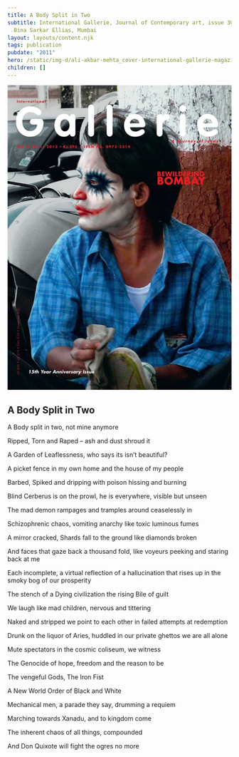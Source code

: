 ```yaml
---
title: A Body Split in Two
subtitle: International Gallerie, Journal of Contemporary art, issue 30, (ed.)
  Bina Sarkar Ellias, Mumbai
layout: layouts/content.njk
tags: publication
pubdate: "2011"
hero: /static/img-d/ali-akbar-mehta_cover-international-gallerie-magazine-journal-of-contemporary-art-issue-30-bina-sarkar-ellias-mumbai_2011.jpg
children: []
---
```

![Cover, International Gallerie - Journal of Contemporary art - issue 30 (ed.) Bina Sarkar Ellias, Mumbai, 2011](/static/img-d/ali-akbar-mehta_cover-international-gallerie-magazine-journal-of-contemporary-art-issue-30-bina-sarkar-ellias-mumbai_2011.jpg)



## A Body Split in Two

A Body split in two, not mine anymore

Ripped, Torn and Raped – ash and dust shroud it

A Garden of Leaflessness, who says its isn’t beautiful?

A picket fence in my own home and the house of my people

Barbed, Spiked and dripping with poison hissing and burning

Blind Cerberus is on the prowl, he is everywhere, visible but unseen

The mad demon rampages and tramples around ceaselessly in

Schizophrenic chaos, vomiting anarchy like toxic luminous fumes

A mirror cracked, Shards fall to the ground like diamonds broken

And faces that gaze back a thousand fold, like voyeurs peeking and staring back at me

Each incomplete, a virtual reflection of a hallucination that rises up in the smoky bog of our prosperity

The stench of a Dying civilization the rising Bile of guilt

We laugh like mad children, nervous and tittering

Naked and stripped we point to each other in failed attempts at redemption

Drunk on the liquor of Aries, huddled in our private ghettos we are all alone

Mute spectators in the cosmic coliseum, we witness

The Genocide of hope, freedom and the reason to be

The vengeful Gods, The Iron Fist

A New World Order of Black and White

Mechanical men, a parade they say, drumming a requiem

Marching towards Xanadu, and to kingdom come

The inherent chaos of all things, compounded

And Don Quixote will fight the ogres no more
